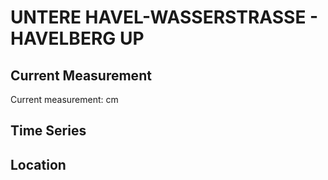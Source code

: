 # UNTERE HAVEL-WASSERSTRASSE - HAVELBERG UP

## Current Measurement

Current measurement: <Value topic="rivers/pegel-online/UHW/HAVELBERG UP/measurementValue"/> cm

## Time Series

<TimeSeries topic="rivers/pegel-online/UHW/HAVELBERG UP/measurementValue" period="week" />

## Location

<WorldMap>
  <Marker lat="52.8309935784382" lon="12.057095253478064" labelTopic="rivers/pegel-online/UHW/HAVELBERG UP" />
</WorldMap>
